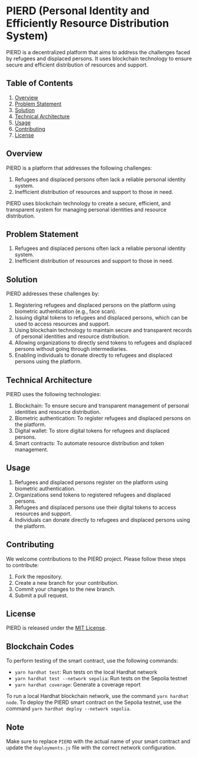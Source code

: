 # PIERD (Personal Identity and Efficiently Resource Distribution System)

PIERD is a decentralized platform that aims to address the challenges faced by refugees and displaced persons. It uses blockchain technology to ensure secure and efficient distribution of resources and support.

## Table of Contents

1. [Overview](#overview)
2. [Problem Statement](#problem-statement)
3. [Solution](#solution)
4. [Technical Architecture](#technical-architecture)
5. [Usage](#usage)
6. [Contributing](#contributing)
7. [License](#license)

## Overview

PIERD is a platform that addresses the following challenges:

1. Refugees and displaced persons often lack a reliable personal identity system.
2. Inefficient distribution of resources and support to those in need.

PIERD uses blockchain technology to create a secure, efficient, and transparent system for managing personal identities and resource distribution.

## Problem Statement

1. Refugees and displaced persons often lack a reliable personal identity system.
2. Inefficient distribution of resources and support to those in need.

## Solution

PIERD addresses these challenges by:

1. Registering refugees and displaced persons on the platform using biometric authentication (e.g., face scan).
2. Issuing digital tokens to refugees and displaced persons, which can be used to access resources and support.
3. Using blockchain technology to maintain secure and transparent records of personal identities and resource distribution.
4. Allowing organizations to directly send tokens to refugees and displaced persons without going through intermediaries.
5. Enabling individuals to donate directly to refugees and displaced persons using the platform.

## Technical Architecture

PIERD uses the following technologies:

1. Blockchain: To ensure secure and transparent management of personal identities and resource distribution.
2. Biometric authentication: To register refugees and displaced persons on the platform.
3. Digital wallet: To store digital tokens for refugees and displaced persons.
4. Smart contracts: To automate resource distribution and token management.

## Usage

1. Refugees and displaced persons register on the platform using biometric authentication.
2. Organizations send tokens to registered refugees and displaced persons.
3. Refugees and displaced persons use their digital tokens to access resources and support.
4. Individuals can donate directly to refugees and displaced persons using the platform.

## Contributing

We welcome contributions to the PIERD project. Please follow these steps to contribute:

1. Fork the repository.
2. Create a new branch for your contribution.
3. Commit your changes to the new branch.
4. Submit a pull request.

## License

PIERD is released under the [MIT License](LICENSE).

## Blockchain Codes

To perform testing of the smart contract, use the following commands:

- `yarn hardhat test`: Run tests on the local Hardhat network
- `yarn hardhat test --network sepolia`: Run tests on the Sepolia testnet
- `yarn hardhat coverage`: Generate a coverage report

To run a local Hardhat blockchain network, use the command `yarn hardhat node`. To deploy the PIERD smart contract on the Sepolia testnet, use the command `yarn hardhat deploy --network sepolia`.

## Note

Make sure to replace `PIERD` with the actual name of your smart contract and update the `deployments.js` file with the correct network configuration.
